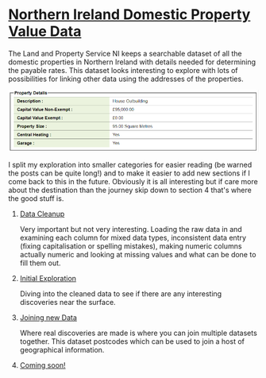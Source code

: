 <h1><a name="title" href="#title">Northern Ireland Domestic Property Value Data</a></h1>

The Land and Property Service NI keeps a searchable dataset of all the domestic properties in Northern Ireland with details needed for determining the payable rates. This dataset looks interesting to explore with lots of possibilities for linking other data using the addresses of the properties.

![png](images/house_data_sample.png)

I split my exploration into smaller categories for easier reading (be warned the posts can be quite long!) and to make it easier to add new sections if I come back to this in the future. Obviously it is all interesting but if care more about the destination than the journey skip down to section 4 that's where the good stuff is.

1. [Data Cleanup](NI_property_analysis_cleanup)

	Very important but not very interesting. Loading the raw data in and examining each column for mixed data types, inconsistent data entry (fixing capitalisation or spelling mistakes), making numeric columns actually numeric and looking at missing values and what can be done to fill them out.

2. [Initial Exploration](NI_property_analysis_initial_exploration)

	Diving into the cleaned data to see if there are any interesting discoveries near the surface.

3. [Joining new Data](NI_property_analysis_joining_data)

	Where real discoveries are made is where you can join multiple datasets together. This dataset postcodes which can be used to join a host of geographical information.

4. [Coming soon!](NI_property_analysis)

	